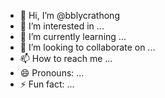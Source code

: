 - 👋 Hi, I’m @bblycrathong
- 👀 I’m interested in ...
- 🌱 I’m currently learning ...
- 💞️ I’m looking to collaborate on ...
- 📫 How to reach me ...
- 😄 Pronouns: ...
- ⚡ Fun fact: ...

<!---
bblycrathong/bblycrathong is a ✨ special ✨ repository because its `README.md` (this file) appears on your GitHub profile.
You can click the Preview link to take a look at your changes.
--->
